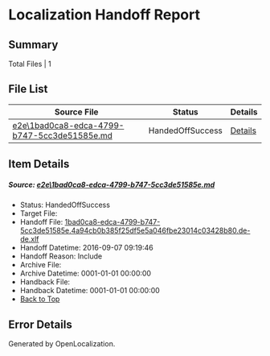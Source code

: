 # <a name='report-top'></a> Localization Handoff Report

## Summary
 Total Files | 1

## File List
 Source File | Status | Details 
 ----------- | ------ | ------- 
 [e2e\1bad0ca8-edca-4799-b747-5cc3de51585e.md](https://github.com/OpenLocalizationTestOrg/ol-test0/blob/1b88f2eceb5b1a878ed9ef90892d6209ef5e2566/e2e/1bad0ca8-edca-4799-b747-5cc3de51585e.md) | HandedOffSuccess | [Details](#12d15741ab7ae4c806fa3974d86847fb7e8eb9331)

## Item Details
##### <a name='12d15741ab7ae4c806fa3974d86847fb7e8eb9331'></a> Source: [e2e\1bad0ca8-edca-4799-b747-5cc3de51585e.md](https://github.com/OpenLocalizationTestOrg/ol-test0/blob/1b88f2eceb5b1a878ed9ef90892d6209ef5e2566/e2e/1bad0ca8-edca-4799-b747-5cc3de51585e.md)
* Status: HandedOffSuccess
* Target File: 
* Handoff File: [1bad0ca8-edca-4799-b747-5cc3de51585e.4a94cb0b385f25df5e5a046fbe23014c03428b80.de-de.xlf](https://github.com/OpenLocalizationTestOrg/ol-test0-handoff/blob/fb583effa41d288f18c4141b8a7c40ff69915902/ol-handoff/OpenLocalizationTestOrg/ol-test0-dede/yuwzho/ht/1bad0ca8-edca-4799-b747-5cc3de51585e.4a94cb0b385f25df5e5a046fbe23014c03428b80.de-de.xlf)
* Handoff Datetime: 2016-09-07 09:19:46
* Handoff Reason: Include
* Archive File: 
* Archive Datetime: 0001-01-01 00:00:00
* Handback File: 
* Handback Datetime: 0001-01-01 00:00:00
* [Back to Top](#report-top)


## Error Details

Generated by OpenLocalization.

